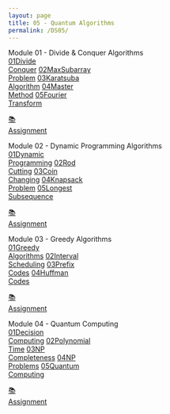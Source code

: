 ```yaml
---
layout: page
title: 05 - Quantum Algorithms
permalink: /DS05/
---
```


<div class="row"><div class="btn text" markdown="1">
<div class="btn name">Module 01 - Divide & Conquer Algorithms</div>
<div class="row" style="grid-template-columns: 1fr 1fr 1fr 1fr 1fr 1fr;">
  <a href="/01-MSDS/DS03/M101/" class="btn box1"><span class="btn box11">01</span>Divide    <br>Conquer</a>
  <a href="/01-MSDS/DS03/M102/" class="btn box1"><span class="btn box11">02</span>MaxSubarray<br>Problem</a>
  <a href="/01-MSDS/DS03/M103/" class="btn box1"><span class="btn box11">03</span>Karatsuba <br>Algorithm</a>
  <a href="/01-MSDS/DS03/M104/" class="btn box1"><span class="btn box11">04</span>Master    <br>Method</a>
  <a href="/01-MSDS/DS03/M105/" class="btn box1"><span class="btn box11">05</span>Fourier   <br>Transform</a>
  <a class="btn empty"></a>
  
  <a href="//" class="btn box2">📚<br>Assignment</a>
</div></div></div>

<div class="row"><div class="btn text" markdown="1">
<div class="btn name">Module 02 - Dynamic Programming Algorithms</div>
<div class="row" style="grid-template-columns: 1fr 1fr 1fr 1fr 1fr 1fr;">
  <a href="/01-MSDS/DS03/M201/" class="btn box1"><span class="btn box11">01</span>Dynamic   <br>Programming</a>
  <a href="/01-MSDS/DS03/M202/" class="btn box1"><span class="btn box11">02</span>Rod       <br>Cutting</a>
  <a href="/01-MSDS/DS03/M203/" class="btn box1"><span class="btn box11">03</span>Coin      <br>Changing</a>
  <a href="/01-MSDS/DS03/M204/" class="btn box1"><span class="btn box11">04</span>Knapsack  <br>Problem</a>
  <a href="/01-MSDS/DS03/M205/" class="btn box1"><span class="btn box11">05</span>Longest   <br>Subsequence</a>
  <a class="btn empty"></a>

  <a href="//" class="btn box2">📚<br>Assignment</a>
</div></div></div>

<div class="row"><div class="btn text" markdown="1">
<div class="btn name">Module 03 - Greedy Algorithms</div>
<div class="row" style="grid-template-columns: 1fr 1fr 1fr 1fr 1fr 1fr;">
  <a href="/01-MSDS/DS03/M301/" class="btn box1"><span class="btn box11">01</span>Greedy    <br>Algorithms</a>
  <a href="/01-MSDS/DS03/M302/" class="btn box1"><span class="btn box11">02</span>Interval  <br>Scheduling</a>
  <a href="/01-MSDS/DS03/M303/" class="btn box1"><span class="btn box11">03</span>Prefix    <br>Codes</a>
  <a href="/01-MSDS/DS03/M304/" class="btn box1"><span class="btn box11">04</span>Huffman   <br>Codes</a>
  <a class="btn empty"></a>
  <a class="btn empty"></a>

  <a href="//" class="btn box2">📚<br>Assignment</a>
</div></div></div>

<div class="row"><div class="btn text" markdown="1">
<div class="btn name">Module 04 - Quantum Computing</div>
<div class="row" style="grid-template-columns: 1fr 1fr 1fr 1fr 1fr 1fr;">
  <a href="/01-MSDS/DS03/M401/" class="btn box1"><span class="btn box11">01</span>Decision  <br>Computing</a>
  <a href="/01-MSDS/DS03/M402/" class="btn box1"><span class="btn box11">02</span>Polynomial<br>Time</a>
  <a href="/01-MSDS/DS03/M403/" class="btn box1"><span class="btn box11">03</span>NP     <br>Completeness</a>
  <a href="/01-MSDS/DS03/M404/" class="btn box1"><span class="btn box11">04</span>NP     <br>Problems</a>
  <a href="/01-MSDS/DS03/M405/" class="btn box1"><span class="btn box11">05</span>Quantum   <br>Computing</a>
  <a class="btn empty"></a>

  <a href="//" class="btn box2">📚<br>Assignment</a>
</div></div></div>
